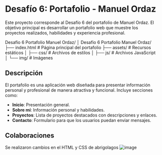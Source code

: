 # Desafío 6: Portafolio - Manuel Ordaz

Este proyecto corresponde al Desafío 6 del portafolio de Manuel Ordaz. El objetivo principal es desarrollar un portafolio web que muestre los proyectos realizados, habilidades y experiencia profesional.

Desafio 6 Portafolio Manuel Ordaz/
│
Desafio 6 Portafolio Manuel Ordaz/
├── index.html       # Página principal del portafolio
├── assets/          # Recursos estáticos
│   ├── css/         # Archivos de estilos
│   ├── js/          # Archivos JavaScript
│   └── img/         # Imágenes


## Descripción

El portafolio es una aplicación web diseñada para presentar información personal y profesional de manera atractiva y funcional. Incluye secciones como:

- **Inicio**: Presentación general.
- **Sobre mí**: Información personal y habilidades.
- **Proyectos**: Lista de proyectos destacados con descripciones y enlaces.
- **Contacto**: Formulario para que los usuarios puedan enviar mensajes.

## Colaboraciones

Se realizaron cambios en el HTML y CSS de abrigolagos
![image](https://github.com/user-attachments/assets/3468a50c-59cc-46ee-aa14-e983ecd979d1)
